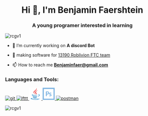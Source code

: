 <h1 align="center">Hi 👋, I'm Benjamin Faershtein</h1>
<h3 align="center">A young programer interested in learning</h3>

<p align="left"> <img src="https://komarev.com/ghpvc/?username=rcgv1&label=Profile%20views&color=0e75b6&style=flat" alt="rcgv1" /> </p>

- 🔭 I’m currently working on **A discord Bot**

- 🤖 making software for [13190 Roblivion FTC team](https://github.com/13190-2022-23/13190PowerPlay)

- 📫 How to reach me **Benjaminfaer@gmail.com**


<p align="left">
</p>

<h3 align="left">Languages and Tools:</h3>
<p align="left"> <a href="https://git-scm.com/" target="_blank" rel="noreferrer"> <img src="https://www.vectorlogo.zone/logos/git-scm/git-scm-icon.svg" alt="git" width="40" height="40"/> </a> <a href="https://ifttt.com/" target="_blank" rel="noreferrer"> <img src="https://www.vectorlogo.zone/logos/ifttt/ifttt-ar21.svg" alt="ifttt" width="40" height="40"/> </a> <a href="https://www.java.com" target="_blank" rel="noreferrer"> <img src="https://raw.githubusercontent.com/devicons/devicon/master/icons/java/java-original.svg" alt="java" width="40" height="40"/> </a> <a href="https://www.photoshop.com/en" target="_blank" rel="noreferrer"> <img src="https://raw.githubusercontent.com/devicons/devicon/master/icons/photoshop/photoshop-line.svg" alt="photoshop" width="40" height="40"/>  <a href="https://postman.com" target="_blank" rel="noreferrer"> <img src="https://www.vectorlogo.zone/logos/getpostman/getpostman-icon.svg" alt="postman" width="40" height="40"/> </a> </p>





<p><img align="center" src="https://github-readme-streak-stats.herokuapp.com/?user=rcgv1&" alt="rcgv1" /></p>
